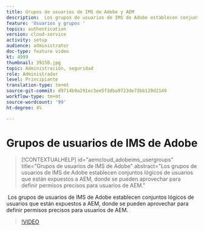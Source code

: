 ```yaml
---
title: Grupos de usuarios de IMS de Adobe y AEM
description:  Los grupos de usuarios de IMS de Adobe establecen conjuntos lógicos de usuarios que están expuestos a AEM, donde se pueden aprovechar para definir permisos precisos para usuarios de AEM.
feature: 'Usuarios y grupos '
topics: authentication
version: cloud-service
activity: setup
audience: administrator
doc-type: feature video
kt: 4999
thumbnail: 39150.jpg
topic: Administración, seguridad
role: Administrador
level: Principiante
translation-type: tm+mt
source-git-commit: d9714b9a291ec3ee5f3dba9723de72bb120d2149
workflow-type: tm+mt
source-wordcount: '99'
ht-degree: 4%

---
```



# Grupos de usuarios de IMS de Adobe

>[!CONTEXTUALHELP]
>id="aemcloud_adobeims_usergroups"
>title="Grupos de usuarios de IMS de Adobe"
>abstract="Los grupos de usuarios de IMS de Adobe establecen conjuntos lógicos de usuarios que están expuestos a AEM, donde se pueden aprovechar para definir permisos precisos para usuarios de AEM."

 Los grupos de usuarios de IMS de Adobe establecen conjuntos lógicos de usuarios que están expuestos a AEM, donde se pueden aprovechar para definir permisos precisos para usuarios de AEM.

>[!VIDEO](https://video.tv.adobe.com/v/39150/?quality=12&learn=on)
